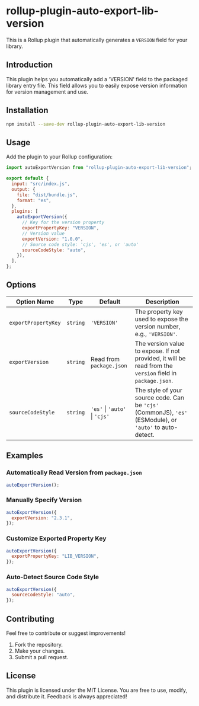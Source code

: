 # rollup-plugin-auto-export-lib-version

This is a Rollup plugin that automatically generates a `VERSION` field for your library.

## **Introduction**

This plugin helps you automatically add a 'VERSION' field to the packaged library entry file.
This field allows you to easily expose version information for version management and use.

## **Installation**

```bash
npm install --save-dev rollup-plugin-auto-export-lib-version
```

## **Usage**

Add the plugin to your Rollup configuration:

```javascript
import autoExportVersion from "rollup-plugin-auto-export-lib-version";

export default {
  input: "src/index.js",
  output: {
    file: "dist/bundle.js",
    format: "es",
  },
  plugins: [
    autoExportVersion({
      // Key for the version property
      exportPropertyKey: "VERSION",
      // Version value
      exportVersion: "1.0.0",
      // Source code style: 'cjs', 'es', or 'auto'
      sourceCodeStyle: "auto",
    }),
  ],
};
```

## **Options**

| Option Name         | Type     | Default                  | Description                                                                                               |
| ------------------- | -------- | ------------------------ | --------------------------------------------------------------------------------------------------------- |
| `exportPropertyKey` | `string` | `'VERSION'`              | The property key used to expose the version number, e.g., `'VERSION'`.                                    |
| `exportVersion`     | `string` | Read from `package.json` | The version value to expose. If not provided, it will be read from the `version` field in `package.json`. |
| `sourceCodeStyle`   | `string` | `'es'` \| `'auto'` \| `'cjs'`                  | The style of your source code. Can be `'cjs'` (CommonJS), `'es'` (ESModule), or `'auto'` to auto-detect.  |

## **Examples**

### Automatically Read Version from `package.json`

```javascript
autoExportVersion();
```

### Manually Specify Version

```javascript
autoExportVersion({
  exportVersion: "2.3.1",
});
```

### Customize Exported Property Key

```javascript
autoExportVersion({
  exportPropertyKey: "LIB_VERSION",
});
```

### Auto-Detect Source Code Style

```javascript
autoExportVersion({
  sourceCodeStyle: "auto",
});
```

## **Contributing**

Feel free to contribute or suggest improvements!

1. Fork the repository.
2. Make your changes.
3. Submit a pull request.

## **License**

This plugin is licensed under the MIT License.
You are free to use, modify, and distribute it. Feedback is always appreciated!
